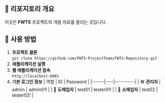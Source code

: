 ## 📂 리포지토리 개요
이곳은 **FWTS** 프로젝트의 개발 자료를 올리는 곳입니다.

## 🚀 사용 방법
1. **프로젝트 클론**<br>
`git clone https://github.com/FWTS-ProjectTeam/FWTS-Repository.git`
2. **애플리케이션 실행**
3. **웹 애플리케이션 접속**<br>
`http://localhost:8081`
4. **기본 로그인 정보**
   | 역할 | ID | Password |
   |------|----|----------|
   | 🛠 **관리자** | admin | admin01! |
   | 🏬 **도매업자** | test01 | tester01! |
   | 🏪 **소매업자** | test02 | tester02! |